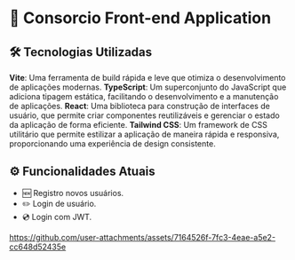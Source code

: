# 🌟 Consorcio Front-end Application

## 🛠️ Tecnologias Utilizadas
**Vite**: Uma ferramenta de build rápida e leve que otimiza o desenvolvimento de aplicações modernas.
**TypeScript**: Um superconjunto do JavaScript que adiciona tipagem estática, facilitando o desenvolvimento e a manutenção de aplicações.
**React**: Uma biblioteca para construção de interfaces de usuário, que permite criar componentes reutilizáveis e gerenciar o estado da aplicação de forma eficiente.
**Tailwind CSS**: Um framework de CSS utilitário que permite estilizar a aplicação de maneira rápida e responsiva, proporcionando uma experiência de design consistente.

## ⚙️ Funcionalidades Atuais
- 🆕 Registro novos usuários.
- ✏️ Login de usuário.
- 💿 Login com JWT.

https://github.com/user-attachments/assets/7164526f-7fc3-4eae-a5e2-cc648d52435e

